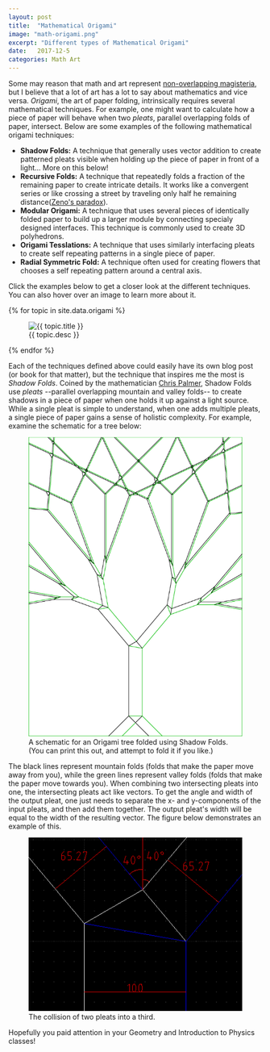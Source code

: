 ```yaml
---
layout: post
title:  "Mathematical Origami"
image: "math-origami.png"
excerpt: "Different types of Mathematical Origami"
date:   2017-12-5
categories: Math Art
---
```


<script type="text/javascript" src="{{ "/assets/res/noyama_topics.js" | relative_url }}"></script>

Some may reason that math and art represent [non-overlapping magisteria](https://en.wikipedia.org/wiki/Rocks_of_Ages), but I believe that a lot of art has a lot to say about mathematics and vice versa. *Origami*, the art of paper folding, intrinsically requires several mathematical techniques. For example, one might want to calculate how a piece of paper will behave when two *pleats*, parallel overlapping folds of paper, intersect. Below are some examples of the following mathematical origami techniques:

- **Shadow Folds:** A technique that generally uses vector addition to create patterned pleats visible when holding up the piece of paper in front of a light... More on this below!
- **Recursive Folds:** A technique that repeatedly folds a fraction of the remaining paper to create intricate details. It works like a convergent series or like crossing a street by traveling only half he remaining distance([Zeno's paradox](https://en.wikipedia.org/wiki/Zeno%27s_paradoxes)).
- **Modular Origami:** A technique that uses several pieces of identically folded paper to build up a larger module by connecting specialy designed interfaces. This technique is commonly used to create 3D polyhedrons.
- **Origami Tesslations:** A technique that uses similarly interfacing pleats to create self repeating patterns in a single piece of paper.
- **Radial Symmetric Fold:** A technique often used for creating flowers that chooses a self repeating pattern around a central axis.

Click the examples below to get a closer look at the different techniques. You can also hover over an image to learn more about it.

<figure class="full">
  <script type="text/javascript">
    load_here('/assets/data/origami.json', topics); 
  </script>
</figure>

<noscript>
{% for topic in site.data.origami %}
  <figure class="small">
    <img class="clipleft" src="{{ topic.url }}" title="{{ topic.title }}" alt="{{ topic.title }}"/>
    <figcaption>
      {{ topic.desc }}
    </figcaption>
  </figure>
{% endfor %}
</noscript>

Each of the techniques defined above could easily have its own blog post (or book for that matter), but the technique that inspires me the most is *Shadow Folds*. Coined by the mathematician [Chris Palmer](http://shadowfolds.com/), Shadow Folds use *pleats* --parallel overlapping mountain and valley folds-- to create shadows in a piece of paper when one holds it up against a light source. While a single pleat is simple to understand, when one adds multiple pleats, a single piece of paper gains a sense of holistic complexity. For example, examine the schematic for a tree below:

<figure class="large-center">
  <img src="/assets/images/tree-small.png" title="A schematic for an Origami tree folded using Shadow Folds" alt="A schematic for an Origami tree folded using Shadow Folds"/>
  <figcaption>
    A schematic for an Origami tree folded using Shadow Folds. (You can print this out, and attempt to fold it if you like.)
  </figcaption>
</figure>

The black lines represent mountain folds (folds that make the paper move away from you), while the green lines represent valley folds (folds that make the paper move towards you). When combining two intersecting pleats into one, the intersecting pleats act like vectors. To get the angle and width of the output pleat, one just needs to separate the x- and y-components of the input pleats, and then add them together. The output pleat's width will be equal to the width of the resulting vector. The figure below demonstrates an example of this.

<figure class="large-center">
  <img src="/assets/images/tree-angles.png" title="The collision of two pleats into a third" alt="The collision of two pleats into a third"/>
  <figcaption>
    The collision of two pleats into a third.
  </figcaption>
</figure>

Hopefully you paid attention in your Geometry and Introduction to Physics classes!


